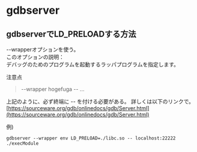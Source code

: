 # gdbserver

## gdbserverでLD_PRELOADする方法
--wrapperオプションを使う。  
このオプションの説明：  
デバッグのためのプログラムを起動するラッパプログラムを指定します。  
  
注意点  
> --wrapper hogefuga -- ...

上記のように、必ず終端に -- を付ける必要がある。
詳しくは以下のリンクで。  
[https://sourceware.org/gdb/onlinedocs/gdb/Server.html](https://sourceware.org/gdb/onlinedocs/gdb/Server.html)  
  
例)
```
gdbserver --wrapper env LD_PRELOAD=./libc.so -- localhost:22222 ./execModule
```